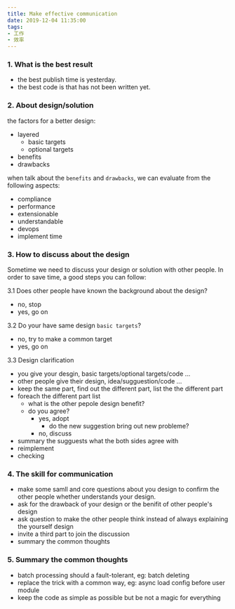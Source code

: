 ```yaml
---
title: Make effective communication
date: 2019-12-04 11:35:00
tags:
- 工作
- 效率
---
```


### 1. What is the best result
- the best publish time is yesterday.
- the best code is that has not been written yet.

### 2. About design/solution
the factors for a better design:
- layered
    - basic targets
    - optional targets
- benefits
- drawbacks

when talk about the `benefits` and `drawbacks`, we can evaluate from the following aspects:
- compliance
- performance
- extensionable
- understandable
- devops
- implement time

### 3. How to discuss about the design
Sometime we need to discuss your design or solution with other people. In order to save time, a good steps you can follow:

3.1 Does other people have known the background about the design?
- no, stop
- yes, go on

3.2 Do your have same design `basic targets`?
- no, try to make a common target
- yes, go on

3.3 Design clarification
- you give your desgin, basic targets/optional targets/code  ...
- other people give their design, idea/sugguestion/code ...
- keep the same part, find out the different part, list the the different part
- foreach the different part list
    - what is the other pepole design benefit?
    - do you agree?
        - yes, adopt
            - do the new suggestion bring out new probleme?
        - no, discuss
- summary the sugguests what the both sides agree with
- reimplement
- checking

### 4. The skill for communication
- make some samll and core questions about you design to confirm the other people whether understands your design.
- ask for the drawback of your design  or the benifit of other people's design
- ask question to make the other people think instead of always explaining the yourself design
- invite a third part to join the discussion
- summary the common thoughts


### 5. Summary the common thoughts
- batch processing should a fault-tolerant, eg: batch deleting
- replace the trick with a common way, eg: async load config before user module
- keep the code as simple as possible but be not a magic for everything